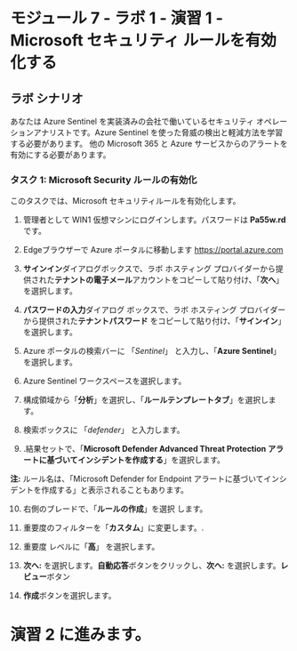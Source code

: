 ﻿# モジュール 7 - ラボ 1 - 演習 1 - Microsoft セキュリティ ルールを有効化する

## ラボ シナリオ

あなたは Azure Sentinel を実装済みの会社で働いているセキュリティ オペレーションアナリストです。Azure Sentinel を使った脅威の検出と軽減方法を学習する必要があります。  他の Microsoft 365 と Azure サービスからのアラートを有効にする必要があります。  

### タスク 1: Microsoft Security ルールの有効化

このタスクでは、Microsoft セキュリティルールを有効化します。

1. 管理者として WIN1 仮想マシンにログインします。パスワードは **Pa55w.rd** です。  

2. Edgeブラウザーで Azure ポータルに移動します https://portal.azure.com

3. **サインイン**ダイアログボックスで、ラボ ホスティング プロバイダーから提供された**テナントの電子メール**アカウントをコピーして貼り付け、「**次へ**」を選択します。

4. **パスワードの入力**ダイアログ ボックスで、ラボ ホスティング プロバイダーから提供された**テナントパスワード** をコピーして貼り付け、「**サインイン**」を選択します。

5. Azure ポータルの検索バーに 「*Sentinel*」 と入力し、「**Azure Sentinel**」 を選択します。

6. Azure Sentinel ワークスペースを選択します。

7. 構成領域から「**分析**」を選択し、「**ルールテンプレートタブ**」を選択します。

8. 検索ボックスに 「*defender*」 と入力します。

9. .結果セットで、「**Microsoft Defender Advanced Threat Protection アラートに基づいてインシデントを作成する**」を選択します。 
 
**注:** ルール名は、「Microsoft Defender for Endpoint アラートに基づいてインシデントを作成する」と表示されることもあります。

10. 右側のブレードで、「**ルールの作成**」を選択 します。

11. 重要度のフィルターを「**カスタム**」に変更します。.

12. 重要度 レベルに「**高**」 を選択します。

13. **次へ:** を選択します。**自動応答**ボタンをクリックし、**次へ:** を選択します。**レビュー**ボタン

14. **作成**ボタンを選択します。

# 演習 2 に進みます。
